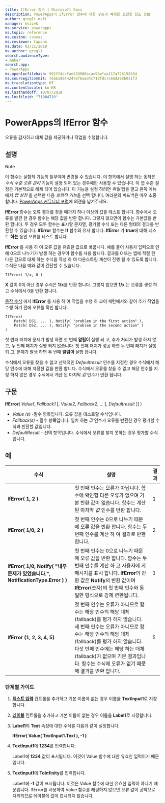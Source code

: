 ```yaml
---
title: IfError 함수 | Microsoft Docs
description: PowerApps의 IfError 함수에 대한 구문과 예제를 포함한 참조 정보
author: gregli-msft
manager: kvivek
ms.service: powerapps
ms.topic: reference
ms.custom: canvas
ms.reviewer: tapanm
ms.date: 03/21/2018
ms.author: gregli
search.audienceType:
- maker
search.app:
- PowerApps
ms.openlocfilehash: 992ff4ccfae533908acac96efaa117a726198334
ms.sourcegitcommit: 7dae19a44247ef6aad4c718fdc7c68d298b0a1f3
ms.translationtype: MT
ms.contentlocale: ko-KR
ms.lasthandoff: 10/07/2019
ms.locfileid: "71984710"
---
```

# <a name="iferror-function-in-powerapps"></a>PowerApps의 IfError 함수

오류를 감지하고 대체 값을 제공하거나 작업을 수행합니다.

## <a name="description"></a>설명

> [!NOTE]
> 이 함수는 실험적 기능의 일부이며 변경될 수 있습니다. 이 항목에서 설명 하는 동작은 *수식 수준 오류 관리* 기능이 설정 되어 있는 경우에만 사용할 수 있습니다. 이 앱 수준 설정은 기본적으로 해제 되어 있습니다. 이 기능을 설정 하려면 *파일* 탭을 열고 왼쪽 메뉴에서 *앱 설정* 을 선택한 다음 *실험적 기능*을 선택 합니다. 여러분의 피드백은 매우 소중합니다. [PowerApps 커뮤니티 포럼](https://powerusers.microsoft.com/t5/Expressions-and-Formulas/bd-p/How-To)에 의견을 남겨주세요.

**IfError** 함수는 오류 결과를 찾을 때까지 하나 이상의 값을 테스트 합니다. 함수에서 오류를 발견 한 경우 함수는 해당 값을 반환 합니다. 그렇지 않으면이 함수는 기본값을 반환 합니다. 두 경우 모두 함수는 표시할 문자열, 평가할 수식 또는 다른 형태의 결과를 반환할 수 있습니다. **IfError** 함수는 **If** 함수와 유사 합니다. **IfError** 가 **true**에 대해 테스트 **하는** 동안 오류를 테스트 합니다.

**IfError** 를 사용 하 여 오류 값을 유효한 값으로 바꿉니다. 예를 들어 사용자 입력으로 인해 0으로 나누기가 발생 하는 경우이 함수를 사용 합니다. 결과를 0 또는 앱에 적절 한 다른 값으로 대체 하는 수식을 작성 하 여 다운스트림 계산이 진행 될 수 있도록 합니다. 수식은 다음 예와 같이 간단할 수 있습니다.

```powerapps-dot
IfError( 1/x, 0 )
```

**X** 값이 0이 아닌 경우 수식은 **1/x**를 반환 합니다. 그렇지 않으면 **1/x** 는 오류를 생성 하 고 수식에서 0을 반환 합니다.

[동작 수식](../working-with-formulas-in-depth.md) 에서 **IfError** 를 사용 하 여 작업을 수행 하 고이 패턴에서와 같이 추가 작업을 수행 하기 전에 오류를 확인 합니다.

```powerapps-dot
IfError(
    Patch( DS1, ... ), Notify( "problem in the first action" ),
    Patch( DS2, ... ), Notify( "problem in the second action" )
)
```

첫 번째 패치에 문제가 발생 하면 첫 번째 **알림이** 실행 되 고, 추가 처리가 발생 하지 않고, 두 번째 패치가 실행 되지 않습니다. 첫 번째 패치가 성공 하면 두 번째 패치가 실행 되 고, 문제가 발생 하면 두 번째 **알림이** 실행 됩니다.

수식에서 오류를 찾을 수 없고 선택적인 *Defaultresult* 인수를 지정한 경우 수식에서 해당 인수에 대해 지정한 값을 반환 합니다. 수식에서 오류를 찾을 수 없고 해당 인수를 지정 하지 않은 경우 수식에서 계산 된 마지막 *값* 인수가 반환 됩니다.

## <a name="syntax"></a>구문

**IfError**( *Value1*, *Fallback1* [, *Value2*, *Fallback2*, ... [, *Defaultresult* ]] )

* *Value (s)* -필수 항목입니다. 오류 값을 테스트할 수식입니다.
* *Fallback(s)* - 필수 항목입니다. 일치 하는 *값* 인수가 오류를 반환한 경우 평가할 수식과 반환할 값입니다.
* *DefaultResult* - 선택 항목입니다.  수식에서 오류를 찾지 못하는 경우 평가할 수식입니다.

## <a name="examples"></a>예

| 수식 | 설명 | 결과 |
| --- | --- | --- |
| **IfError( 1, 2 )** |첫 번째 인수는 오류가 아닙니다. 함수에 확인할 다른 오류가 없으며 기본 반환 값이 없습니다. 함수는 계산 된 마지막 *값* 인수를 반환 합니다.   | 1 |
| **IfError( 1/0, 2 )** | 첫 번째 인수는 0으로 나누기 때문에 오류 값을 반환 합니다. 함수는 두 번째 인수를 계산 하 여 결과로 반환 합니다. | 2 |
| **IfError( 1/0, Notify( "내부 문제가 있었습니다.", NotificationType.Error ) )** | 첫 번째 인수는 0으로 나누기 때문에 오류 값을 반환 합니다. 함수는 두 번째 인수를 계산 하 고 사용자에 게 메시지를 표시 합니다. **IfError**의 반환 값은 **Notify**의 반환 값이며 **IfError**(숫자)의 첫 번째 인수와 동일한 형식으로 강제 변환됩니다. | 1 |
| **IfError (1, 2, 3, 4, 5)** | 첫 번째 인수는 오류가 아니므로 함수는 해당 인수의 해당 대체 (fallback)를 평가 하지 않습니다. 세 번째 인수는 오류가 아니므로 함수는 해당 인수의 해당 대체 (fallback)를 평가 하지 않습니다. 다섯 번째 인수에는 해당 하는 대체 (fallback)가 없으며 기본 결과입니다. 함수는 수식에 오류가 없기 때문에 결과를 반환 합니다. | 5 |

### <a name="step-by-step"></a>단계별 가이드

1. **[텍스트 입력](../controls/control-text-input.md)** 컨트롤을 추가하고 기본 이름이 없는 경우 이름을 **TextInput1**로 지정합니다.

2. **[레이블](../controls/control-text-box.md)** 컨트롤을 추가하고 기본 이름이 없는 경우 이름을 **Label1**로 지정합니다.

3. **Label1**의 **Text** 속성에 대한 수식을 다음과 같이 설정합니다.

    **IfError( Value( TextInput1.Text ), -1 )**

4. **TextInput1**에 **1234**를 입력합니다.  

    Label1에 **1234** 값이 표시됩니다. 이것이 Value 함수에 대한 유효한 입력이기 때문입니다.

5. **TextInput1**에 **ToInfinity**를 입력합니다.

    Label1에 **-1** 값이 표시됩니다. 이것은 Value 함수에 대한 유효한 입력이 아니기 때문입니다.  IfError를 사용하여 Value 함수를 래핑하지 않으면 오류 값이 공백으로 처리되므로 레이블에 값이 표시되지 않습니다. 

